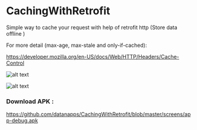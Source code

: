 # CachingWithRetrofit

Simple way to cache  your request with help of retrofit http (Store data offline )


For more detail (max-age, max-stale and only-if-cached):

https://developer.mozilla.org/en-US/docs/Web/HTTP/Headers/Cache-Control


![alt text](https://github.com/datanapps/CachingWithRetrofit/blob/master/screens/demo_0.gif)



![alt text](https://github.com/datanapps/CachingWithRetrofit/blob/master/screens/demo_1.gif)

### Download APK : 

https://github.com/datanapps/CachingWithRetrofit/blob/master/screens/app-debug.apk
